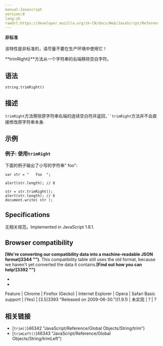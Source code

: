 ```yaml
---
manual:Javascript
version:0
lang:zh
rawUrl:https://developer.mozilla.org/zh-CN/docs/Web/JavaScript/Reference/Global_Objects/String/TrimRight
---
```






**非标准**<br></br>该特性是非标准的，请尽量不要在生产环境中使用它！





**trimRight()**方法从一个字符串的右端移除空白字符。


## 语法<a name="Syntax"></a>

```
string.trimRight()
```

## 描述<a name="Description"></a>


`trimRight`方法移除原字符串右端的连续空白符并返回`,``trimRight`方法并不会直接修改原字符串本身.


## 示例<a name="Examples"></a>

### 例子: 使用`trimRight`<a name="例子_使用trimRight"></a>


下面的例子输出了小写的字符串&quot; foo&quot;:


```
var str = "   foo  ";

alert(str.length); // 8

str = str.trimRight();
alert(str.length); // 6
document.write( str ); 

```

## Specifications<a name="Specifications"></a>


无相关规范。Implemented in JavaScript 1.8.1.


## Browser compatibility<a name="Browser_compatibility"></a>


**[We&#39;re converting our compatibility data into a machine-readable JSON format]3344 "")**. This compatibility table still uses the old format, because we haven&#39;t yet converted the data it contains.**[Find out how you can help!]3392 "")**


* 
* 

Feature | Chrome | Firefox (Gecko) | Internet Explorer | Opera | Safari 
Basic support | (Yes) | [3.5]3393 "Released on 2009-06-30.")(1.9.1) | 未实现 | ? | ? 





## 相关链接<a name="See_also"></a>

* [`trim()`]46342 "JavaScript/Reference/Global Objects/String/trim")
* [`trimLeft()`]46343 "JavaScript/Reference/Global Objects/String/trimLeft")



